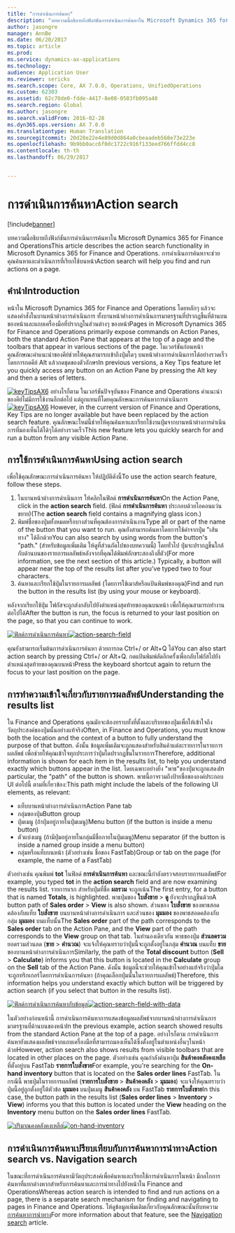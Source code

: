 ```yaml
---
title: "การดำเนินการค้นหา"
description: "บทความนี้อธิบายถึงฟังก์ชันการดำเนินการค้นหาใน Microsoft Dynamics 365 for Finance and Operations การดำเนินการค้นหาจะช่วยคุณค้นหาและดำเนินการที่เรียกใช้บนหน้า"
author: jasongre
manager: AnnBe
ms.date: 06/20/2017
ms.topic: article
ms.prod: 
ms.service: dynamics-ax-applications
ms.technology: 
audience: Application User
ms.reviewer: sericks
ms.search.scope: Core, AX 7.0.0, Operations, UnifiedOperations
ms.custom: 62303
ms.assetid: 62c70de0-fdde-4417-8e08-0583fb095a40
ms.search.region: Global
ms.author: jasongre
ms.search.validFrom: 2016-02-28
ms.dyn365.ops.version: AX 7.0.0
ms.translationtype: Human Translation
ms.sourcegitcommit: 20d28e22e4e89d0d864a0cbeaadeb568e73e223e
ms.openlocfilehash: 9b9bb0acc6f0dc1722c916f133eed766ffdd4cc8
ms.contentlocale: th-th
ms.lasthandoff: 06/29/2017


---
```


# <a name="action-search"></a><span data-ttu-id="78932-104">การดำเนินการค้นหา</span><span class="sxs-lookup"><span data-stu-id="78932-104">Action search</span></span>

[!include[banner](../includes/banner.md)]


<span data-ttu-id="78932-105">บทความนี้อธิบายถึงฟังก์ชันการดำเนินการค้นหาใน Microsoft Dynamics 365 for Finance and Operations</span><span class="sxs-lookup"><span data-stu-id="78932-105">This article describes the action search functionality in Microsoft Dynamics 365 for Finance and Operations.</span></span> <span data-ttu-id="78932-106">การดำเนินการค้นหาจะช่วยคุณค้นหาและดำเนินการที่เรียกใช้บนหน้า</span><span class="sxs-lookup"><span data-stu-id="78932-106">Action search will help you find and run actions on a page.</span></span>

<a name="introduction"></a><span data-ttu-id="78932-107">คำนำ</span><span class="sxs-lookup"><span data-stu-id="78932-107">Introduction</span></span>
------------

<span data-ttu-id="78932-108">หน้าใน Microsoft Dynamics 365 for Finance and Operations โดยหลักๆ แล้วจะแสดงคำสั่งในบานหน้าต่างการดำเนินการ ทั้งบานหน้าต่างการดำเนินการมาตรฐานที่ปรากฏขึ้นที่ด้านบนของหน้าและแถบเครื่องมือที่ปรากฏในส่วนต่างๆ ของหน้า</span><span class="sxs-lookup"><span data-stu-id="78932-108">Pages in Microsoft Dynamics 365 for Finance and Operations primarily expose commands on Action Panes, both the standard Action Pane that appears at the top of a page and the toolbars that appear in various sections of the page.</span></span> <span data-ttu-id="78932-109">ในเวอร์ชันก่อนหน้า คุณลักษณะคำแนะนำของคีย์ช่วยให้คุณสามารถเข้าถึงปุ่มใดๆ บนหน้าต่างการดำเนินการได้อย่างรวดเร็ว โดยการกดคีย์ Alt แล้วกดชุดของตัวอักษร</span><span class="sxs-lookup"><span data-stu-id="78932-109">In previous versions, a Key Tips feature let you quickly access any button on an Action Pane by pressing the Alt key and then a series of letters.</span></span> 

<span data-ttu-id="78932-110">[![keyTipsAX6](./media/keytipsax6.png)](./media/keytipsax6.png) อย่างไรก็ตาม ในเวอร์ชันปัจจุบันของ Finance and Operations คำแนะนำของคีย์ไม่มีการใช้งานอีกต่อไป แต่ถูกแทนที่โดยคุณลักษณะการค้นหาการดำเนินการ</span><span class="sxs-lookup"><span data-stu-id="78932-110">[![keyTipsAX6](./media/keytipsax6.png)](./media/keytipsax6.png) However, in the current version of Finance and Operations, Key Tips are no longer available but have been replaced by the action search feature.</span></span> <span data-ttu-id="78932-111">คุณลักษณะใหม่นี้ช่วยให้คุณค้นหาและเรียกใช้งานปุ่มจากบานหน้าต่างการดำเนินการที่มองเห็นได้ได้ๆได้อย่างรวดเร็ว</span><span class="sxs-lookup"><span data-stu-id="78932-111">This new feature lets you quickly search for and run a button from any visible Action Pane.</span></span>

## <a name="using-action-search"></a><span data-ttu-id="78932-112">การใช้การดำเนินการค้นหา</span><span class="sxs-lookup"><span data-stu-id="78932-112">Using action search</span></span>
<span data-ttu-id="78932-113">เพื่อใช้คุณลักษณะการดำเนินการค้นหา ให้ปฏิบัติดังนี้</span><span class="sxs-lookup"><span data-stu-id="78932-113">To use the action search feature, follow these steps.</span></span>

1.  <span data-ttu-id="78932-114">ในบานหน้าต่างการดำเนินการ ให้คลิกในฟิลด์ **การดำเนินการค้นหา**</span><span class="sxs-lookup"><span data-stu-id="78932-114">On the Action Pane, click in the **action search** field.</span></span> <span data-ttu-id="78932-115">(ฟิลด์ **การดำเนินการค้นหา** ประกอบด้วยไอคอนแว่นขยาย)</span><span class="sxs-lookup"><span data-stu-id="78932-115">(The **action search** field contains a magnifying glass icon.)</span></span>
2.  <span data-ttu-id="78932-116">พิมพ์ชื่อของปุ่มทั้งหมดหรือบางส่วนที่คุณต้องการดำเนินงาน</span><span class="sxs-lookup"><span data-stu-id="78932-116">Type all or part of the name of the button that you want to run.</span></span> <span data-ttu-id="78932-117">คุณยังสามารถค้นหาโดยการใช้คำจากปุ่ม "เส้นทาง" ได้อีกด้วย</span><span class="sxs-lookup"><span data-stu-id="78932-117">You can also search by using words from the button's "path."</span></span> <span data-ttu-id="78932-118">(สำหรับข้อมูลเพิ่มเติม ให้ดูที่ส่วนถัดไปของบทความนี้) โดยทั่วไป ปุ่มจะปรากฏขึ้นใกล้กับด้านบนของรายการผลลัพธ์หลังจากที่คุณได้พิมพ์อักขระสองถึงสี่ตัว</span><span class="sxs-lookup"><span data-stu-id="78932-118">(For more information, see the next section of this article.) Typically, a button will appear near the top of the results list after you've typed two to four characters.</span></span>
3.  <span data-ttu-id="78932-119">ค้นหาและเรียกใช้ปุ่มในรายการผลลัพธ์ (โดยการใช้เมาส์หรือแป้นพิมพ์ของคุณ)</span><span class="sxs-lookup"><span data-stu-id="78932-119">Find and run the button in the results list (by using your mouse or keyboard).</span></span>

<span data-ttu-id="78932-120">หลังจากเรียกใช้ปุ่ม โฟกัสจะถูกส่งกลับไปยังตำแหน่งสุดท้ายของคุณบนหน้า เพื่อให้คุณสามารถทำงานต่อไปได้</span><span class="sxs-lookup"><span data-stu-id="78932-120">After the button is run, the focus is returned to your last position on the page, so that you can continue to work.</span></span> 

<span data-ttu-id="78932-121">[![ฟิลด์การดำเนินการค้นหา](./media/action-search-field.png)](./media/action-search-field.png)</span><span class="sxs-lookup"><span data-stu-id="78932-121">[![action-search-field](./media/action-search-field.png)](./media/action-search-field.png)</span></span>

<span data-ttu-id="78932-122">คุณยังสามารถเริ่มต้นการดำเนินการค้นหา ด้วยการกด Ctrl+/ or Alt+Q ได้</span><span class="sxs-lookup"><span data-stu-id="78932-122">You can also start action search by pressing Ctrl+/ or Alt+Q.</span></span> <span data-ttu-id="78932-123">กดแป้นพิมพ์ลัดอีกครั้งเพื่อกลับโฟกัสไปยังตำแหน่งสุดท้ายของคุณบนหน้า</span><span class="sxs-lookup"><span data-stu-id="78932-123">Press the keyboard shortcut again to return the focus to your last position on the page.</span></span>

## <a name="understanding-the-results-list"></a><span data-ttu-id="78932-124">การทำความเข้าใจเกี่ยวกับรายการผลลัพธ์</span><span class="sxs-lookup"><span data-stu-id="78932-124">Understanding the results list</span></span>
<span data-ttu-id="78932-125">ใน Finance and Operations คุณมักจะต้องทราบทั้งที่ตั้งและบริบทของปุ่มเพื่อให้เข้าใจถึงวัตถุประสงค์ของปุ่มนั้นอย่างแท้จริง</span><span class="sxs-lookup"><span data-stu-id="78932-125">Often, in Finance and Operations, you must know both the location and the context of a button to fully understand the purpose of that button.</span></span> <span data-ttu-id="78932-126">ดังนั้น ข้อมูลเพิ่มเติมจะถูกแสดงสำหรับสินค้าแต่ละรายการในรายการผลลัพธ์ เพื่อช่วยให้คุณเข้าใจทุกประการว่าปุ่มใดปรากฏขึ้นในรายการ</span><span class="sxs-lookup"><span data-stu-id="78932-126">Therefore, additional information is shown for each item in the results list, to help you understand exactly which buttons appear in the list.</span></span> <span data-ttu-id="78932-127">โดยเฉพาะอย่างยิ่ง "พาธ"ของปุ่มจะถูกแสดง</span><span class="sxs-lookup"><span data-stu-id="78932-127">In particular, the "path" of the button is shown.</span></span> <span data-ttu-id="78932-128">พาธนี้อาจรวมถึงป้ายชื่อขององค์ประกอบ UI ต่อไปนี้ ตามที่เกี่ยวข้อง:</span><span class="sxs-lookup"><span data-stu-id="78932-128">This path might include the labels of the following UI elements, as relevant:</span></span>

-   <span data-ttu-id="78932-129">แท็บบานหน้าต่างการดำเนินการ</span><span class="sxs-lookup"><span data-stu-id="78932-129">Action Pane tab</span></span>
-   <span data-ttu-id="78932-130">กลุ่มของปุ่ม</span><span class="sxs-lookup"><span data-stu-id="78932-130">Button group</span></span>
-   <span data-ttu-id="78932-131">ปุ่มเมนู (ถ้าปุ่มอยู่ภายในปุ่มเมนู)</span><span class="sxs-lookup"><span data-stu-id="78932-131">Menu button (if the button is inside a menu button)</span></span>
-   <span data-ttu-id="78932-132">ตัวแบ่งเมนู (ถ้ามีปุ่มอยู่ภายในกลุ่มมีชื่อภายในปุ่มเมนู)</span><span class="sxs-lookup"><span data-stu-id="78932-132">Menu separator (if the button is inside a named group inside a menu button)</span></span>
-   <span data-ttu-id="78932-133">กลุ่มหรือแท็บบนหน้า (ตัวอย่างเช่น ชื่อของ FastTab)</span><span class="sxs-lookup"><span data-stu-id="78932-133">Group or tab on the page (for example, the name of a FastTab)</span></span>

<span data-ttu-id="78932-134">ตัวอย่างเช่น คุณพิมพ์ **tot** ในฟิลด์ **การดำเนินการค้นหา** และขณะนี้กำลังตรวจสอบรายการผลลัพธ์</span><span class="sxs-lookup"><span data-stu-id="78932-134">For example, you typed **tot** in the **action search** field and are now examining the results list.</span></span> <span data-ttu-id="78932-135">รายการแรก สำหรับปุ่มที่ชื่อ **ผลรวม** จะถูกเน้น</span><span class="sxs-lookup"><span data-stu-id="78932-135">The first entry, for a button that is named **Totals**, is highlighted.</span></span> <span data-ttu-id="78932-136">พาธปุ่มของ **ใบสั่งขาย** &gt; **ดู** ยังจะปรากฏขึ้นด้วย</span><span class="sxs-lookup"><span data-stu-id="78932-136">A button path of **Sales order** &gt; **View** is also shown.</span></span> <span data-ttu-id="78932-137">ส่วนของ **ใบสั่งขาย** ของพาธสอดคล้องกับแท็บ **ใบสั่งขาย** บนบานหน้าต่างการดำเนินการ และส่วนของ **มุมมอง** ของพาธสอดคล้องกับกลุ่ม **มุมมอง** บนแท็บนั้น</span><span class="sxs-lookup"><span data-stu-id="78932-137">The **Sales order** part of the path corresponds to the **Sales order** tab on the Action Pane, and the **View** part of the path corresponds to the **View** group on that tab.</span></span> <span data-ttu-id="78932-138">ในทำนองเดียวกัน พาธของปุ่ม **ส่วนลดรวม** ยอดรวมส่วนลด (**ขาย** &gt; **คำนวณ**) จะแจ้งให้คุณทราบว่าปุ่มนี้จะถูกตั้งอยู่ในกลุ่ม **คำนวณ** บนแท็บ **ขาย** ของบานหน้าต่างการดำเนินการ</span><span class="sxs-lookup"><span data-stu-id="78932-138">Similarly, the path of the **Total discount** button (**Sell** &gt; **Calculate**) informs you that this button is located in the **Calculate** group on the **Sell** tab of the Action Pane.</span></span> <span data-ttu-id="78932-139">ดังนั้น ข้อมูลนี้จะช่วยให้คุณเข้าใจอย่างแท้จริงว่าปุ่มใดจะถูกทริกเกอร์โดยการดำเนินการค้นหา (ถ้าคุณเลือกปุ่มนั้นในรายการผลลัพธ์)</span><span class="sxs-lookup"><span data-stu-id="78932-139">Therefore, this information helps you understand exactly which button will be triggered by action search (if you select that button in the results list).</span></span> 

<span data-ttu-id="78932-140">[![ฟิลด์การดำเนินการค้นหากับข้อมูล](./media/action-search-field-with-data.png)](./media/action-search-field-with-data.png)</span><span class="sxs-lookup"><span data-stu-id="78932-140">[![action-search-field-with-data](./media/action-search-field-with-data.png)](./media/action-search-field-with-data.png)</span></span> 

<span data-ttu-id="78932-141">ในตัวอย่างก่อนหน้านี้ การดำเนินการค้นหาการแสดงข้อมูลผลลัพธ์จากบานหน้าต่างการดำเนินการมาตรฐานที่ด้านบนของหน้า</span><span class="sxs-lookup"><span data-stu-id="78932-141">In the previous example, action search showed results from the standard Action Pane at the top of a page.</span></span> <span data-ttu-id="78932-142">อย่างไรก็ตาม การดำเนินการค้นหายังแสดงผลลัพธ์จากแถบเครื่องมือที่สามารถมองเห็นได้ซึ่งตั้งอยู่ในตำแหน่งอื่นๆในหน้าด้วย</span><span class="sxs-lookup"><span data-stu-id="78932-142">However, action search also shows results from visible toolbars that are located in other places on the page.</span></span> <span data-ttu-id="78932-143">ตัวอย่างเช่น คุณกำลังค้นหาปุ่ม **สินค้าคงคลังคงเหลือ** ที่ตั้งอยู่บน FastTab **รายการใบสั่งขาย**</span><span class="sxs-lookup"><span data-stu-id="78932-143">For example, you're searching for the **On-hand inventory** button that is located on the **Sales order lines** FastTab.</span></span> <span data-ttu-id="78932-144">ในกรณีนี้ พาธปุ่มในรายการผลลัพธ์ (**รายการใบสั่งขาย** &gt; **สินค้าคงคลัง** &gt; **มุมมอง**) จะแจ้งให้คุณทราบว่า ปุ่มนี้อยู่ถูกตั้งอยู่ใต้หัวข้อ **มุมมอง** บนปุ่มเมนู **สินค้าคงคลัง** บน FastTab **รายการใบสั่งขาย**</span><span class="sxs-lookup"><span data-stu-id="78932-144">In this case, the button path in the results list (**Sales order lines** &gt; **Inventory** &gt; **View**) informs you that this button is located under the **View** heading on the **Inventory** menu button on the **Sales order lines** FastTab.</span></span> 

<span data-ttu-id="78932-145">[![ปริมาณคงคลังคงเหลือ](./media/on-hand-inventory.png)](./media/on-hand-inventory.png)</span><span class="sxs-lookup"><span data-stu-id="78932-145">[![on-hand-inventory](./media/on-hand-inventory.png)](./media/on-hand-inventory.png)</span></span>

## <a name="action-search-vs-navigation-search"></a><span data-ttu-id="78932-146">การดำเนินการค้นหาเปรียบเทียบกับการค้นหาการนำทาง</span><span class="sxs-lookup"><span data-stu-id="78932-146">Action search vs. Navigation search</span></span>
<span data-ttu-id="78932-147">ในขณะที่การดำเนินการค้นหามีวัตถุประสงค์เพื่อค้นหาและเรียกใช้การดำเนินการในหน้า มีกลไกการค้นหาที่แยกต่างหากสำหรับการค้นหาและการนำทางไปยังหน้าใน Finance and Operations</span><span class="sxs-lookup"><span data-stu-id="78932-147">Whereas action search is intended to find and run actions on a page, there is a separate search mechanism for finding and navigating to pages in Finance and Operations.</span></span> <span data-ttu-id="78932-148">ให้ดูข้อมูลเพิ่มเติมเกี่ยวกับคุณลักษณะนั้นที่บทความ [การค้นหาการนำทาง](navigation-search.md)</span><span class="sxs-lookup"><span data-stu-id="78932-148">For more information about that feature, see the [Navigation search](navigation-search.md) article.</span></span>





